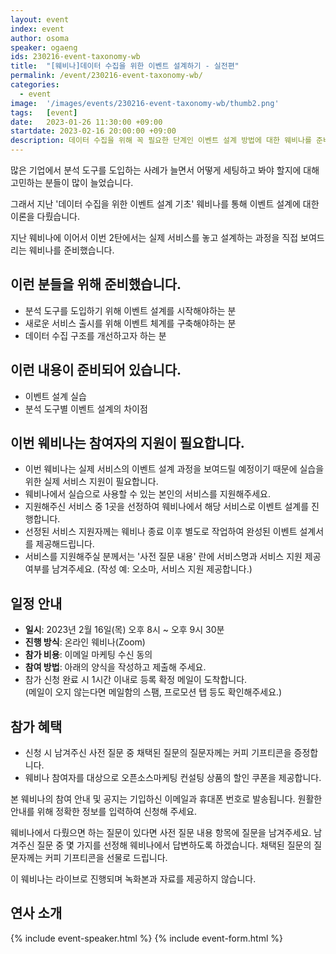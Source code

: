 ```yaml
---
layout: event
index: event
author: osoma
speaker: ogaeng
ids: 230216-event-taxonomy-wb
title:  "[웨비나]데이터 수집을 위한 이벤트 설계하기 - 실전편"
permalink: /event/230216-event-taxonomy-wb/
categories:
  - event
image:  '/images/events/230216-event-taxonomy-wb/thumb2.png'
tags:   [event]
date:   2023-01-26 11:30:00 +09:00
startdate: 2023-02-16 20:00:00 +09:00
description: 데이터 수집을 위해 꼭 필요한 단계인 이벤트 설계 방법에 대한 웨비나를 준비했습니다.
---
```


많은 기업에서 분석 도구를 도입하는 사례가 늘면서 어떻게 세팅하고 봐야 할지에 대해 고민하는 분들이 많이 늘었습니다.

그래서 지난 '데이터 수집을 위한 이벤트 설계 기초' 웨비나를 통해 이벤트 설계에 대한 이론을 다뤘습니다.

지난 웨비나에 이어서 이번 2탄에서는 실제 서비스를 놓고 설계하는 과정을 직접 보여드리는 웨비나를 준비했습니다.

## 이런 분들을 위해 준비했습니다.

- 분석 도구를 도입하기 위해 이벤트 설계를 시작해야하는 분
- 새로운 서비스 출시를 위해 이벤트 체계를 구축해야하는 분
- 데이터 수집 구조를 개선하고자 하는 분

## 이런 내용이 준비되어 있습니다.

- 이벤트 설계 실습
- 분석 도구별 이벤트 설계의 차이점

## 이번 웨비나는 참여자의 지원이 필요합니다.

- 이번 웨비나는 실제 서비스의 이벤트 설계 과정을 보여드릴 예정이기 때문에 실습을 위한 실제 서비스 지원이 필요합니다.
- 웨비나에서 실습으로 사용할 수 있는 본인의 서비스를 지원해주세요.
- 지원해주신 서비스 중 1곳을 선정하여 웨비나에서 해당 서비스로 이벤트 설계를 진행합니다.
- 선정된 서비스 지원자께는 웨비나 종료 이후 별도로 작업하여 완성된 이벤트 설계서를 제공해드립니다.
- 서비스를 지원해주실 분께서는 '사전 질문 내용' 란에 서비스명과 서비스 지원 제공 여부를 남겨주세요. (작성 예: 오소마, 서비스 지원 제공합니다.)

## 일정 안내

- **일시**: 2023년 2월 16일(목) 오후 8시 ~ 오후 9시 30분
- **진행 방식**: 온라인 웨비나(Zoom)
- **참가 비용**: 이메일 마케팅 수신 동의
- **참여 방법**: 아래의 양식을 작성하고 제출해 주세요.
- 참가 신청 완료 시 1시간 이내로 등록 확정 메일이 도착합니다.<br>(메일이 오지 않는다면 메일함의 스팸, 프로모션 탭 등도 확인해주세요.)

## 참가 혜택

- 신청 시 남겨주신 사전 질문 중 채택된 질문의 질문자께는 커피 기프티콘을 증정합니다.
- 웨비나 참여자를 대상으로 오픈소스마케팅 컨설팅 상품의 할인 쿠폰을 제공합니다.

본 웨비나의 참여 안내 및 공지는 기입하신 이메일과 휴대폰 번호로 발송됩니다. 원활한 안내를 위해 정확한 정보를 입력하여 신청해 주세요.

웨비나에서 다뤘으면 하는 질문이 있다면 사전 질문 내용 항목에 질문을 남겨주세요. 남겨주신 질문 중 몇 가지를 선정해 웨비나에서 답변하도록 하겠습니다. 채택된 질문의 질문자께는 커피 기프티콘을 선물로 드립니다.

이 웨비나는 라이브로 진행되며 녹화본과 자료를 제공하지 않습니다.

## 연사 소개

{% include event-speaker.html %}
{% include event-form.html %}

